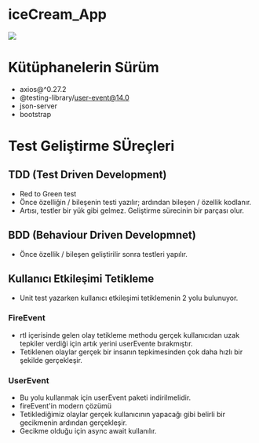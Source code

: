 # iceCream_App

<img src="./public/iceCream_App.gif"/>

# Kütüphanelerin Sürüm
- axios@^0.27.2
- @testing-library/user-event@14.0
- json-server
- bootstrap

# Test Geliştirme SÜreçleri

## TDD (Test Driven Development)
- Red to Green test
- Önce özelliğin / bileşenin testi yazılır; ardından bileşen / özellik kodlanır.
- Artısı, testler bir yük gibi gelmez. Geliştirme sürecinin bir parçası olur.

## BDD (Behaviour Driven Developmnet)

- Önce özellik / bileşen geliştirilir sonra testleri yapılır.

## Kullanıcı Etkileşimi Tetikleme

- Unit test yazarken kullanıcı etkileşimi tetiklemenin 2 yolu bulunuyor.

### FireEvent

- rtl içerisinde gelen olay tetikleme methodu
gerçek kullanıcıdan uzak tepkiler verdiği için artık yerini userEvente bırakmıştır.
- Tetiklenen olaylar gerçek bir insanın tepkimesinden çok daha hızlı bir şekilde gerçekleşir.

### UserEvent

- Bu yolu kullanmak için userEvent paketi indirilmelidir.
- fireEvent'in modern çözümü
- Tetiklediğimiz olaylar gerçek kullanıcının yapacağı gibi belirli bir gecikmenin ardından gerçekleşir.
- Gecikme olduğu için async await kullanılır.



